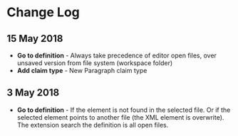# Change Log

## 15 May 2018
- **Go to definition** - Always take precedence of editor open files, over unsaved version from file system (workspace folder)
- **Add claim type** - New Paragraph claim type 

## 3 May 2018
- **Go to definition** - If the element is not found in the selected file. Or if the selected element points to another file (the XML element is overwrite). The extension search the definition is all open files. 